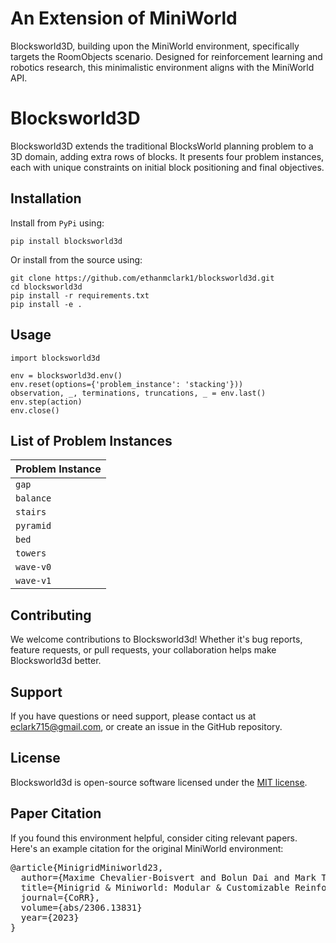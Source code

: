 # An Extension of MiniWorld

Blocksworld3D, building upon the MiniWorld environment, specifically targets the RoomObjects scenario. Designed for reinforcement learning and robotics research, this minimalistic environment aligns with the MiniWorld API.

# Blocksworld3D

Blocksworld3D extends the traditional BlocksWorld planning problem to a 3D domain, adding extra rows of blocks. It presents four problem instances, each with unique constraints on initial block positioning and final objectives.

## Installation

Install from ``PyPi`` using:

``pip install blocksworld3d``

Or install from the source using:

```
git clone https://github.com/ethanmclark1/blocksworld3d.git
cd blocksworld3d
pip install -r requirements.txt
pip install -e .
```

## Usage

```
import blocksworld3d

env = blocksworld3d.env()
env.reset(options={'problem_instance': 'stacking'}))
observation, _, terminations, truncations, _ = env.last()
env.step(action)
env.close()
```

## List of Problem Instances

| Problem Instance |
| ---------------- |
| ``gap``          |
| ``balance``      |
| ``stairs``       |
| ``pyramid``      |
| ``bed``          |
| ``towers``       |
| ``wave-v0``      |
| ``wave-v1``      |

## Contributing

We welcome contributions to Blocksworld3d! Whether it's bug reports, feature requests, or pull requests, your collaboration helps make Blocksworld3d better.

## Support

If you have questions or need support, please contact us at [eclark715@gmail.com](mailto:eclark715@gmail.com), or create an issue in the GitHub repository.

## License

Blocksworld3d is open-source software licensed under the [MIT license](https://chat.openai.com/LINK_TO_YOUR_LICENSE).

## Paper Citation

If you found this environment helpful, consider citing relevant papers. Here's an example citation for the original MiniWorld environment:

<pre>
@article{MinigridMiniworld23,
  author={Maxime Chevalier-Boisvert and Bolun Dai and Mark Towers and Rodrigo de Lazcano and Lucas Willems and Salem Lahlou and Suman Pal and Pablo Samuel Castro and Jordan Terry},
  title={Minigrid & Miniworld: Modular & Customizable Reinforcement Learning Environments for Goal-Oriented Tasks},
  journal={CoRR},
  volume={abs/2306.13831}
  year={2023}
}
</pre>
